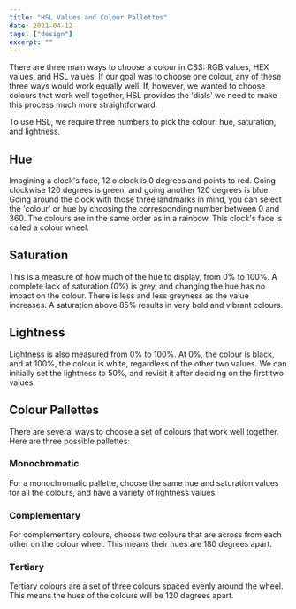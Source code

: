 ```yaml
---
title: "HSL Values and Colour Pallettes"
date: 2021-04-12
tags: ["design"]
excerpt: ""
---
```


There are three main ways to choose a colour in CSS: RGB values, HEX values, and HSL values. If our goal was to choose one colour, any of these three ways would work equally well. If, however, we wanted to choose colours that work well together, HSL provides the 'dials' we need to make this process much more straightforward. 

To use HSL, we require three numbers to pick the colour: hue, saturation, and lightness. 

## Hue 
Imagining a clock's face, 12 o'clock is 0 degrees and points to red. Going clockwise 120 degrees is green, and going another 120 degrees  is blue. Going around the clock with those three landmarks in mind, you can select the 'colour' or hue by choosing the corresponding number between 0 and 360. The colours are in the same order as in a rainbow. This clock's face is called a colour wheel.

## Saturation

This is a measure of how much of the hue to display, from 0% to 100%. A complete lack of saturation (0%) is grey, and changing the hue has no impact on the colour. There is less and less greyness as the value increases. A saturation above 85% results in very bold and vibrant colours.

## Lightness

Lightness is also measured from 0% to 100%. At 0%, the colour is black, and at 100%, the colour is white, regardless of the other two values. We can initially set the lightness to 50%, and revisit it after deciding on the first two values.

## Colour Pallettes
There are several ways to choose a set of colours that work well together. Here are three possible pallettes: 
### Monochromatic 
For a monochromatic pallette, choose the same hue and saturation values for all the colours, and have a variety of lightness values. 
### Complementary
For complementary colours, choose two colours that are across from each other on the colour wheel. This means their hues are 180 degrees apart. 
### Tertiary 
Tertiary colours are a set of three colours spaced evenly around the wheel. This means the hues of the colours will be 120 degrees apart. 


